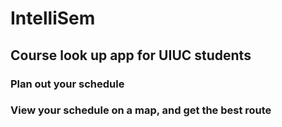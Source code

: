 # IntelliSem

## Course look up app for UIUC students

### Plan out your schedule

### View your schedule on a map, and get the best route
